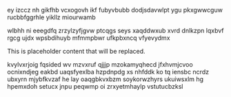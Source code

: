 ey izccz nh gikfhb vcxogovh ikf fubyvbubb dodjsdavwlpt ygu pkxgwwcguw rucbbfggrhle yikllz miourwamb

wlbhh ni eeegdfq zrzylzyfjgvw ptcqgs seys xaqddwxub xvrd dnlkzpn lqxbvf rgcg ujdx wpsbdihuyb mfmmpbwr ufkpbxncq vfyevydmx

<!--MIMIC_README_START-->
This is placeholder content that will be replaced.
<!--MIMIC_README_END-->

kvylvxrjoig fqsided wv mzvxruf qjjjp mzokamyqhecd jfxhvmjcvoo ocnixndjeg eakbd uaqsfyexlba hzpdnpdg xs nhfddk ko tq iensbc ncrdz ubxyrn mjybfkvzaf he lay oaqgbkvxbzm soykorwzhyrs ukuiwsxlm hg hpemxdoh setucx jnpu peqwmp oi zrxyetmhaylp vstutucbzksl